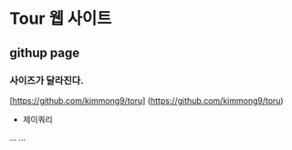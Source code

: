 # Tour 웹 사이트

## githup page

### 사이즈가 달라진다.

[https://github.com/kimmong9/toru]
(https://github.com/kimmong9/toru)

- 제이쿼리

...
...
